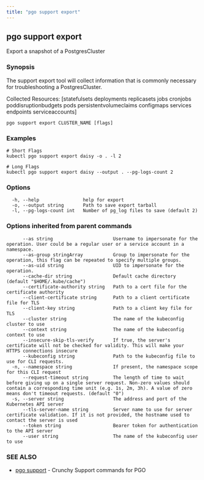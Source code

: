 ```yaml
---
title: "pgo support export"
---
```

## pgo support export

Export a snapshot of a PostgresCluster

### Synopsis


The support export tool will collect information that is commonly necessary for troubleshooting a
PostgresCluster.

Collected Resources: [statefulsets deployments replicasets jobs cronjobs poddisruptionbudgets pods persistentvolumeclaims configmaps services endpoints serviceaccounts]


```
pgo support export CLUSTER_NAME [flags]
```

### Examples

```
# Short Flags
kubectl pgo support export daisy -o . -l 2

# Long Flags
kubectl pgo support export daisy --output . --pg-logs-count 2
```

### Options

```
  -h, --help                help for export
  -o, --output string       Path to save export tarball
  -l, --pg-logs-count int   Number of pg_log files to save (default 2)
```

### Options inherited from parent commands

```
      --as string                      Username to impersonate for the operation. User could be a regular user or a service account in a namespace.
      --as-group stringArray           Group to impersonate for the operation, this flag can be repeated to specify multiple groups.
      --as-uid string                  UID to impersonate for the operation.
      --cache-dir string               Default cache directory (default "$HOME/.kube/cache")
      --certificate-authority string   Path to a cert file for the certificate authority
      --client-certificate string      Path to a client certificate file for TLS
      --client-key string              Path to a client key file for TLS
      --cluster string                 The name of the kubeconfig cluster to use
      --context string                 The name of the kubeconfig context to use
      --insecure-skip-tls-verify       If true, the server's certificate will not be checked for validity. This will make your HTTPS connections insecure
      --kubeconfig string              Path to the kubeconfig file to use for CLI requests.
  -n, --namespace string               If present, the namespace scope for this CLI request
      --request-timeout string         The length of time to wait before giving up on a single server request. Non-zero values should contain a corresponding time unit (e.g. 1s, 2m, 3h). A value of zero means don't timeout requests. (default "0")
  -s, --server string                  The address and port of the Kubernetes API server
      --tls-server-name string         Server name to use for server certificate validation. If it is not provided, the hostname used to contact the server is used
      --token string                   Bearer token for authentication to the API server
      --user string                    The name of the kubeconfig user to use
```

### SEE ALSO

* [pgo support](/reference/pgo_support/)	 - Crunchy Support commands for PGO

